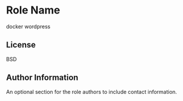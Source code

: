 Role Name
========

docker wordpress

License
-------

BSD

Author Information
------------------

An optional section for the role authors to include contact information.
